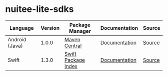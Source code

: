 # nuitee-lite-sdks


|Language|Version|Package Manager|Documentation|Source|
|-|-|-|-|-|
|Android (Java)|1.0.0|[Maven Central](https://search.maven.org/artifact/com.konfigthis.nuitee/nuitee-android-sdk/1.0.0/jar)|[Documentation](https://github.com/konfig-dev/nuitee-lite-sdks/tree/main/android/README.md)|[Source](https://github.com/konfig-dev/nuitee-lite-sdks/tree/main/android)|
|Swift|1.3.0|[Swift Package Index](https://swiftpackageindex.com/konfig-dev/nuitee-lite-sdks/tree/main/swift)|[Documentation](https://github.com/konfig-dev/nuitee-lite-sdks/tree/main/swift/README.md)|[Source](https://github.com/konfig-dev/nuitee-lite-sdks/tree/main/swift)|